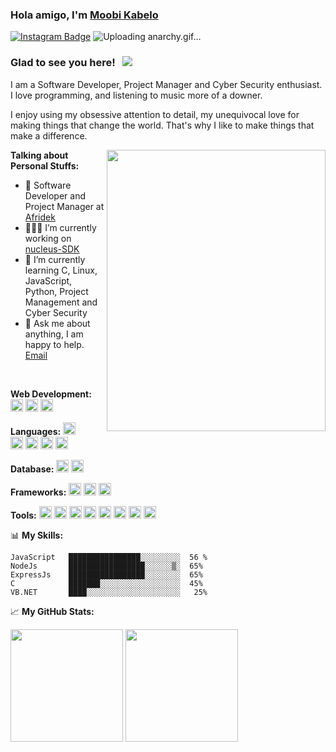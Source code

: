 ### Hola amigo, I'm <a href="https://github.com/d3m0n-533d" target="_blank">Moobi Kabelo</a>

[![Instagram Badge](https://img.shields.io/badge/-Instagram-e4405f?style=flat-square&logo=Instagram&logoColor=white)](https://www.instagram.com/d3m0n-533d/)
![Uploading anarchy.gif…]()


### Glad to see you here! &nbsp; ![](https://visitor-badge.glitch.me/badge?page_id=d3m0n-533d.d3m0n-533d)

I am a Software Developer, Project Manager and Cyber Security enthusiast. I love programming, and listening to music more of a downer.

I enjoy using my obsessive attention to detail, my unequivocal love for making things that change the world. That's why I like to make things that make a difference.
 
<p align="center">
<img align="right" alt="" src="https://user-images.githubusercontent.com/80452137/211575083-4aeb8811-2e2a-4f20-a7ac-904a9dc4f80f.gif?raw=true" width="350" height="450" />
</p>

**Talking about Personal Stuffs:**

- 💼 Software Developer and Project Manager at [Afridek](https://afridek.com/)
- 👨🏻‍💻 I’m currently working on [nucleus-SDK](https://github.com/d3m0n-533d/nucleus-sdk)
- 🚀 I’m currently learning C, Linux, JavaScript, Python, Project Management and Cyber Security
- 💬 Ask me about anything, I am happy to help. [Email](giftmoobi@gmail.com)

</br>

**Web Development:**
<img src="https://cdn.jsdelivr.net/gh/devicons/devicon/icons/html5/html5-plain.svg" width="20" height="20"/>
<img src="https://cdn.jsdelivr.net/gh/devicons/devicon/icons/css3/css3-plain.svg" width="20" height="20"/>
<img src="https://cdn.jsdelivr.net/gh/devicons/devicon/icons/javascript/javascript-original.svg" width="20" height="20"/>

**Languages:** 
<img src="https://cdn.jsdelivr.net/gh/devicons/devicon/icons/cplusplus/cplusplus-original.svg" width="20" height="20"/>          
<img src="https://cdn.jsdelivr.net/gh/devicons/devicon/icons/c/c-line.svg" width="20" height="20"/>
<img src="https://cdn.jsdelivr.net/gh/devicons/devicon/icons/dot-net/dot-net-original.svg"  width="20" height="20"/>
<img src="https://cdn.jsdelivr.net/gh/devicons/devicon/icons/python/python-original.svg" width="20" height="20"/>
<img src="https://cdn.jsdelivr.net/gh/devicons/devicon/icons/java/java-plain.svg" width="20" height="20"/>     

**Database:**
<img src="https://cdn.jsdelivr.net/gh/devicons/devicon/icons/mysql/mysql-original.svg" width="20" height="20"/>
<img src="https://cdn.jsdelivr.net/gh/devicons/devicon/icons/mongodb/mongodb-original-wordmark.svg" width="20" height="20"/>

**Frameworks:**
<img src="https://cdn.jsdelivr.net/gh/devicons/devicon/icons/nodejs/nodejs-original.svg" width="20" height="20"/>
<img src="https://cdn.jsdelivr.net/gh/devicons/devicon/icons/react/react-original.svg" width="20" height="20"/>
<img src="https://cdn.jsdelivr.net/gh/devicons/devicon/icons/express/express-original.svg" width="20" height="20"/>
          
**Tools:**
<img src="https://cdn.jsdelivr.net/gh/devicons/devicon/icons/heroku/heroku-plain.svg" width="20" height="20"/>
<img src="https://cdn.jsdelivr.net/gh/devicons/devicon/icons/googlecloud/googlecloud-original.svg" width="20" height="20"/>
<img src="https://cdn.jsdelivr.net/gh/devicons/devicon/icons/linux/linux-original.svg" width="20" height="20"/>
<img src="https://cdn.jsdelivr.net/gh/devicons/devicon/icons/visualstudio/visualstudio-plain.svg" width="20" height="20"/>
<img src="https://cdn.jsdelivr.net/gh/devicons/devicon/icons/vscode/vscode-original.svg" width="20" height="20"/>
<img src="https://cdn.jsdelivr.net/gh/devicons/devicon/icons/github/github-original.svg" width="20" height="20"/>
<img src="https://cdn.jsdelivr.net/gh/devicons/devicon/icons/git/git-original.svg" width="20" height="20"/>
<img src="https://cdn.jsdelivr.net/gh/devicons/devicon/icons/nginx/nginx-original.svg" width="20" height="20"/>
          
📊 **My Skills:**

```text
JavaScript   ████████████████░░░░░░░░░  56 %
NodeJs       █████████████████░░░░░░▒░  65%
ExpressJs    █████████████████░░░░░░░░  65%
C            ███████░░░░░░░░░░░░░░░░░░  45%
VB.NET       ████░░░░░░░░░░░░░░░░░░░░░   25%
```

📈 **My GitHub Stats:**
<div>
  <img height="180em" src="http://github-profile-summary-cards.vercel.app/api/cards/profile-details?username=d3m0n-533d&theme=default" />
  <img height="180em" src="http://github-profile-summary-cards.vercel.app/api/cards/repos-per-language?username=d3m0n-533d&theme=default"/>
</div>
